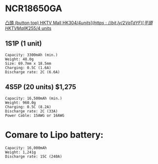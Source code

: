# NCR18650GA
[凸頭 (button top) HKTV Mall HK$304/4 units](https://bit.ly/2VaTdYF)
[平頭 HKTV Mall K$255/4 units](https://bit.ly/2T6Ca7o)

## 1S1P (1 unit)
    Capacity: 3300mAh (min.)
    Weight: 48.0g
    Size: 69.7mm x 18.5mm
    Charging: 0.5C (1.6A)
    Discharge rate: 2C (6.6A)

## 4S5P (20 units) $1,275
    Capacity: 16,500mAh (min.)
    Weight: 960.0g
    Charging: 0.5C (8.2A)
    Discharge rate: 2C (33A) 
    Power Cable: 15AWG or 16AWG
    

# Comare to Lipo battery:
    Capacity: 16,000mAh
    Weight: 1,241g
    Discharge rate: 15C (240A)


